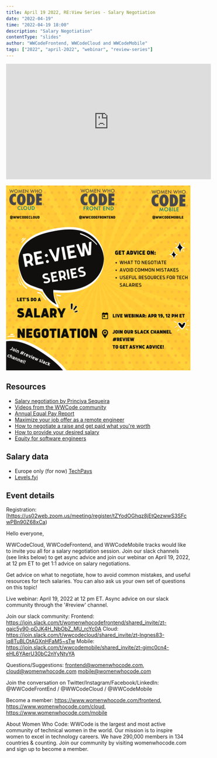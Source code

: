 ```yaml
---
title: April 19 2022, RE:View Series - Salary Negotiation
date: "2022-04-19"
time: "2022-04-19 18:00"
description: "Salary Negotiation"
contentType: "slides"
author: "WWCodeFrontend, WWCodeCloud and WWCodeMobile"
tags: ["2022", "april-2022", "webinar", "review-series"]
---
```


<iframe width="560" height="315" src="https://www.youtube.com/embed/ebgJQWIMSAo" title="YouTube video player" frameborder="0" allow="accelerometer; autoplay; clipboard-write; encrypted-media; gyroscope; picture-in-picture" allowfullscreen></iframe>

![Salary Negotiation](./review.png)

## Resources

- [Salary negotiation by Princiya Sequeira](https://princiya.com/blog/tags/salary/)
- [Videos from the WWCode community](https://www.youtube.com/c/WomenWhoCodeGlobal/search?query=salary%20&mc_cid=b7f770e744&mc_eid=d3895f688f)
- [Annual Equal Pay Report](https://www.womenwhocode.com/blog/world-s-largest-women-in-tech-organization-releases-annual-equal-pay-report?mc_cid=b7f770e744&mc_eid=d3895f688f)
- [Maximize your job offer as a remote engineer](https://leaddev.com/career-paths-progression-promotion/how-maximize-your-job-offer-remote-engineer)
- [How to negotiate a raise and get paid what you're worth](https://twitter.com/dklineii/status/1513863527441784839)
- [How to provide your desired salary](https://elpha.com/resources/desired-salary)
- [Equity for software engineers](https://blog.pragmaticengineer.com/equity-for-software-engineers/)

## Salary data

- Europe only (for now) [TechPays](https://techpays.com/europe/germany)
- [Levels.fyi](https://www.levels.fyi/)

## Event details

Registration: [https://us02web.zoom.us/meeting/register/tZYodOGhqz8jEtQezwwS3SFcwPBn90Z68xCa)

Hello everyone,

WWCodeCloud, WWCodeFrontend, and WWCodeMobile tracks would like to invite you all for a salary negotiation session. Join our slack channels (see links below) to get async advice and join our webinar on April 19, 2022, at 12 pm ET to get 1:1 advice on salary negotiations.

Get advice on what to negotiate, how to avoid common mistakes, and useful resources for tech salaries. You can also ask us your own set of questions on this topic!

Live webinar: April 19, 2022 at 12 pm ET.
Async advice on our slack community through the '#review' channel.

Join our slack community:
Frontend: https://join.slack.com/t/womenwhocodefrontend/shared_invite/zt-gaic5y90-pDJK4H_NbObZ_MU_rcYc0A
Cloud: https://join.slack.com/t/wwcodecloud/shared_invite/zt-lngnes83-iq8TuBLOtAGXnHFaM5~sTw
Mobile: https://join.slack.com/t/wwcodemobile/shared_invite/zt-gimc0cn4-eHL6YAerU30bC2nYyNtyYA

Questions/Suggestions:
frontend@womenwhocode.com,
cloud@womenwhocode.com
mobile@womenwhocode.com

Join the conversation on Twitter/Instagram/Facebook/LinkedIn: @WWCodeFrontEnd / @WWCodeCloud / @WWCodeMobile

Become a member:
https://www.womenwhocode.com/frontend, https://www.womenwhocode.com/cloud, https://www.womenwhocode.com/mobile

About Women Who Code: WWCode is the largest and most active community of technical women in the world. Our mission is to inspire women to excel in technology careers. We have 290,000 members in 134 countries & counting. Join our community by visiting womenwhocode.com and sign up to become a member.